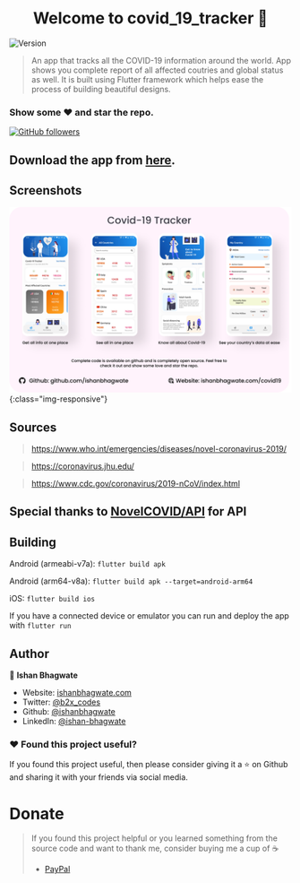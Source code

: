 <h1 align="center">Welcome to covid_19_tracker 👋</h1>
<p>
  <img alt="Version" src="https://img.shields.io/badge/version-1.0.0-blue.svg?cacheSeconds=2592000" />
</p>

> An app that tracks all the COVID-19 information around the world. App shows you complete report of all affected coutries and global status as well. It is built using Flutter framework which helps ease the process of building beautiful designs.

### Show some :heart: and star the repo.

[![GitHub followers](https://img.shields.io/github/followers/ishanbhagwate.svg?style=social&label=Follow)](https://github.com/ishanbhagwate/covid19_tracker)

## Download the app from [here](https://ishanbhagwate.com/covid19).

## Screenshots

<!-- <img height="50%" src="screenshots/Covid19_Tracker_code.png"> -->

![test image size](/screenshots/Covid19_Tracker_code.png){:class="img-responsive"}

## Sources

> https://www.who.int/emergencies/diseases/novel-coronavirus-2019/

> https://coronavirus.jhu.edu/

> https://www.cdc.gov/coronavirus/2019-nCoV/index.html

## Special thanks to [NovelCOVID/API](https://github.com/novelcovid/api) for API

## Building

Android (armeabi-v7a): `flutter build apk` 

Android (arm64-v8a): `flutter build apk --target=android-arm64` 

iOS: `flutter build ios` 

If you have a connected device or emulator you can run and deploy the app with `flutter run` 

## Author

👤 **Ishan Bhagwate**

* Website: [ishanbhagwate.com](https://ishanbhagwate.com)
* Twitter: [@b2x\_codes](https://twitter.com/b2x\_codes)
* Github: [@ishanbhagwate](https://github.com/ishanbhagwate)
* LinkedIn: [@ishan-bhagwate](https://linkedin.com/in/ishan-bhagwate)

### :heart: Found this project useful?

If you found this project useful, then please consider giving it a :star: on Github and sharing it with your friends via social media.

# Donate

> If you found this project helpful or you learned something from the source code and want to thank me, consider buying me a cup of :coffee:
>
> - [PayPal](https://www.paypal.me/ishanbhagwate/)

